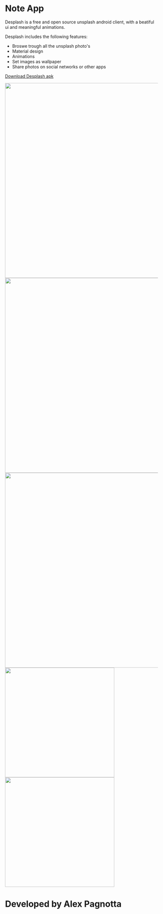 # Note App

Desplash is a free and open source unsplash android client, with a beatiful ui and meaningful animations.

Desplash includes the following features:
* Broswe trough all the unsplash photo's
* Material design
* Animations
* Set images as wallpaper
* Share photos on social networks or other apps

[Download Desplash apk](https://github.com/AlexPagnotta/Desplash/raw/master/Desplash.apk)

<img src="https://i.imgur.com/7McVFMP.png" width="640" heigth="360">
<img src="https://i.imgur.com/eA0md7a.png" width="640" heigth="360">
<img src="https://i.imgur.com/SJiS4b8.png" width="640" heigth="360">
<img src="https://i.imgur.com/RKYWwn3.png" width="360" heigth="640">
<img src="https://i.imgur.com/3fPMsFI.png" width="360" heigth="640">

# Developed by Alex Pagnotta

